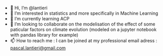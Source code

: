 - 👋 Hi, I’m @lantieri
- 👀 I’m interested in statistics and more specifically in Machine Learning
- 🌱 I’m currently learning ACP
- 💞️ I’m looking to collaborate on the modelisation of the effect of some paticular factors on climate evolution (modeled on a jupyter notebook with pandas library for example)
- 📫 How to reach me : I can be joined at my professional email adress : pascal.lantieri@gmail.com

<!---
lantieri/lantieri is a ✨ special ✨ repository because its `README.md` (this file) appears on your GitHub profile.
You can click the Preview link to take a look at your changes.
--->
